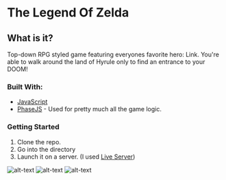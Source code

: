# The Legend Of Zelda

## What is it?
Top-down RPG styled game featuring everyones favorite hero: Link. You're able to walk around the land of Hyrule only to find an entrance to your DOOM!

### Built With:
- [JavaScript](https://www.javascript.com/) 
- [PhaseJS](https://phaser.io/download) - Used for pretty much all the game logic. 

### Getting Started
1. Clone the repo.
2. Go into the directory
3. Launch it on a server. (I used [Live Server](https://marketplace.visualstudio.com/items?itemName=ritwickdey.LiveServer))

![alt-text](https://media.giphy.com/media/ZB930UtRnM6fINLERA/giphy.gif)
![alt-text](https://media.giphy.com/media/iGLQ4racVPpj0rKZI4/giphy.gif)
![alt-text](https://media.giphy.com/media/jofLJ93z2npYTCP7nP/giphy.gif)
